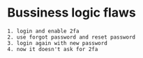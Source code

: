 # Bussiness logic flaws
```
1. login and enable 2fa
2. use forgot password and reset password 
3. login again with new password 
4. now it doesn't ask for 2fa
```